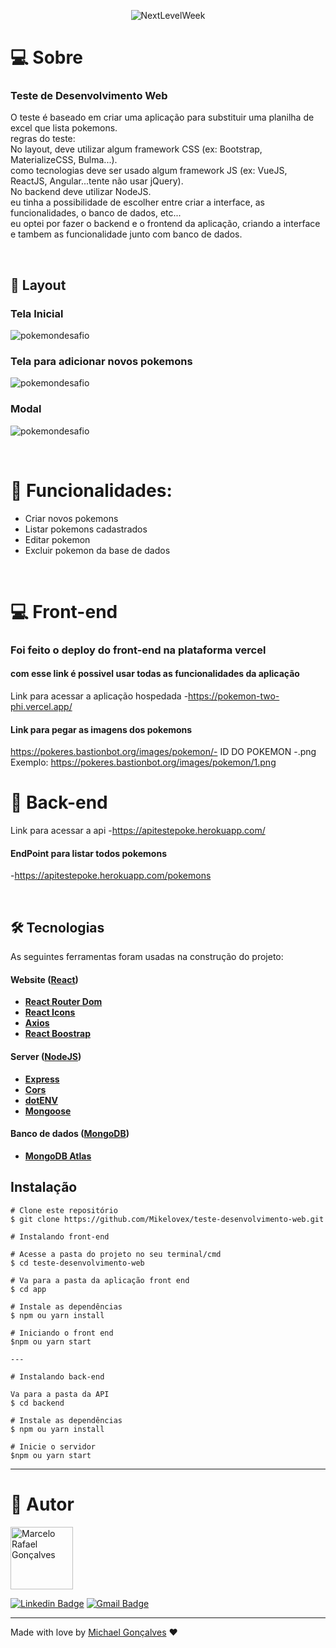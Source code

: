 <p align="center"><img alt="NextLevelWeek" title="#NextLevelWeek" src="https://cdn.bulbagarden.net/upload/4/4b/Pok%C3%A9dex_logo.png" /></p>

# :computer: Sobre
### Teste de Desenvolvimento Web
O teste é baseado em criar uma aplicação para substituir uma planilha de excel que lista pokemons.<br>
regras do teste: <br>
No layout, deve utilizar algum framework CSS (ex: Bootstrap, MaterializeCSS, Bulma...).<br>
como tecnologias deve ser usado algum framework JS (ex: VueJS, ReactJS, Angular...tente não usar jQuery).<br>
No backend deve utilizar NodeJS.<br>
eu tinha a possibilidade de escolher entre criar a interface, as funcionalidades, o banco de dados, etc... <br>
eu optei por fazer o backend e o frontend da aplicação, criando a interface e tambem as funcionalidade junto com banco de dados.

<br>

## 🎨 Layout


### Tela Inicial
![pokemondesafio](https://user-images.githubusercontent.com/27930968/97791164-11185980-1bae-11eb-94fa-b08d36e30611.png)

### Tela para adicionar novos pokemons
![pokemondesafio](https://user-images.githubusercontent.com/27930968/97791478-a49f5980-1bb1-11eb-8823-e31fb8655fde.png)

### Modal
![pokemondesafio](https://user-images.githubusercontent.com/27930968/97791469-846f9a80-1bb1-11eb-85f5-191290a3a85c.png)

<br>

# :wrench: Funcionalidades:
- Criar novos pokemons
- Listar pokemons cadastrados
- Editar pokemon 
- Excluir pokemon da base de dados

<br>


# :computer: Front-end

### Foi feito o deploy do front-end na plataforma vercel

#### com esse link é possivel usar todas as funcionalidades da aplicação

Link para acessar a aplicação hospedada
-https://pokemon-two-phi.vercel.app/

#### Link para pegar as imagens dos pokemons

https://pokeres.bastionbot.org/images/pokemon/- ID DO POKEMON -.png<br>
Exemplo: https://pokeres.bastionbot.org/images/pokemon/1.png

#  :floppy_disk: Back-end

Link para acessar a api
-https://apitestepoke.herokuapp.com/

#### EndPoint para listar todos pokemons
-https://apitestepoke.herokuapp.com/pokemons

<br>

## 🛠 Tecnologias

As seguintes ferramentas foram usadas na construção do projeto:

#### **Website**  ([React](https://reactjs.org/))

-  **[React Router Dom](https://github.com/ReactTraining/react-router/tree/master/packages/react-router-dom)**
-  **[React Icons](https://react-icons.github.io/react-icons/)**
-  **[Axios](https://github.com/axios/axios)**
-  **[React Boostrap](https://react-bootstrap.github.io/)**


#### **Server**  ([NodeJS](https://nodejs.org/en/)) 

-  **[Express](https://expressjs.com/)**
-  **[Cors](https://expressjs.com/en/resources/middleware/cors.html)**
-  **[dotENV](https://github.com/motdotla/dotenv)**
-  **[Mongoose](https://mongoosejs.com/)**

#### **Banco de dados** ([MongoDB](https://www.mongodb.com/))
-  **[MongoDB Atlas](https://www.mongodb.com/cloud/atlas)**



## Instalação

```
# Clone este repositório
$ git clone https://github.com/Mikelovex/teste-desenvolvimento-web.git

# Instalando front-end

# Acesse a pasta do projeto no seu terminal/cmd
$ cd teste-desenvolvimento-web

# Va para a pasta da aplicação front end
$ cd app

# Instale as dependências
$ npm ou yarn install

# Iniciando o front end
$npm ou yarn start

---

# Instalando back-end

Va para a pasta da API
$ cd backend

# Instale as dependências
$ npm ou yarn install

# Inicie o servidor
$npm ou yarn start

```


---

# :man: Autor

<img  border-radius="50px" src="https://avatars0.githubusercontent.com/u/27930968?s=460&u=09299d3d156e530764896493838a0892158bd607&v=4" width="100px" alt="Marcelo Rafael Gonçalves"/>

[![Linkedin Badge](https://img.shields.io/badge/-Michael-blue?style=flat-square&logo=Linkedin&logoColor=white&link=https://www.linkedin.com/in/michaelmike/)](https://www.linkedin.com/in/michaelmike/) 
[![Gmail Badge](https://img.shields.io/badge/-maicon.rafael17@gmail.com-c14438?style=flat-square&logo=Gmail&logoColor=white&link=mailto:maicon.rafael17@gmail.com)](mailto:maicon.rafael17@gmail.com)

---


Made with love by [Michael Gonçalves](https://github.com/mikelovex) :hearts:
